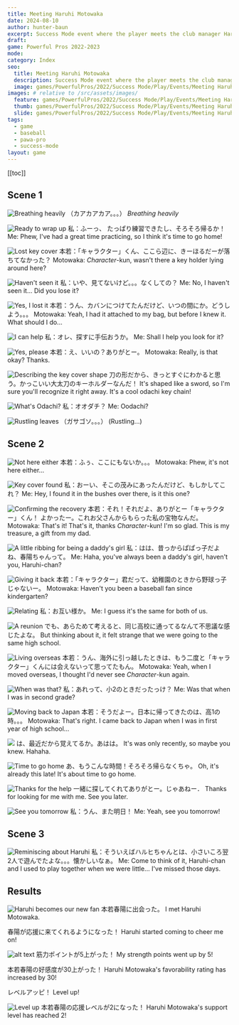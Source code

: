 ```yaml
---
title: Meeting Haruhi Motowaka
date: 2024-08-10
author: hunter-baun
excerpt: Success Mode event where the player meets the club manager Haruhi Motowaka
draft: 
game: Powerful Pros 2022-2023
mode: 
category: Index
seo:
  title: Meeting Haruhi Motowaka
  description: Success Mode event where the player meets the club manager Haruhi Motowaka
  image: games/PowerfulPros/2022/Success Mode/Play/Events/Meeting Haruhi Motowaka.png
images: # relative to /src/assets/images/
  feature: games/PowerfulPros/2022/Success Mode/Play/Events/Meeting Haruhi Motowaka.png
  thumb: games/PowerfulPros/2022/Success Mode/Play/Events/Meeting Haruhi Motowaka.png
  slide: games/PowerfulPros/2022/Success Mode/Play/Events/Meeting Haruhi Motowaka.png
tags:
  - game
  - baseball
  - pawa-pro
  - success-mode
layout: game
---
```

[[toc]]
<article class="prose max-w-xl lg:max-w-4xl lg:prose-lg">

## Scene 1

![Breathing heavily](1.png)
（カアカアカア。。。）
*Breathing heavily*

![Ready to wrap up](2.png)
私：ふーっ、
たっぱり練習できたし、そろそろ帰るか！
Me: Phew,
I've had a great time practicing, so I think it's time to go home!

![Lost key cover](3.png)
本若：「キャラクター」くん、ここら辺に、きーほるだーが落ちてなかった？
Motowaka: *Character*-kun, wasn't there a key holder lying around here?

![Haven't seen it](4.png)
私：いや、見てないけど。。。なくしての？
Me: No, I haven't seen it... Did you lose it?

![Yes, I lost it](5.png)
本若：うん、カバンにつけてたんだけど、いつの間にか。どうしよう。。。
Motowaka: Yeah, I had it attached to my bag, but before I knew it. What should I do...

![I can help](6.png)
私：オレ、探すに手伝おうか。
Me: Shall I help you look for it?

![Yes, please](7.png)
本若：え、いいの？ありがとー。
Motowaka: Really, is that okay? Thanks.

![Describing the key cover shape](8.png)
刀の形だから、きっとすぐにわかると思う。かっこいい大太刀のキーホルダーなんだ！
It's shaped like a sword, so I'm sure you'll recognize it right away. It's a cool odachi key chain!

![What's Odachi?](9.png)
私：オオダチ？
Me: Oodachi?

![Rustling leaves](10.png)
（ガサゴソ。。。）
(Rustling...)

## Scene 2

![Not here either](11.png)
本若：ふぅ、ここにもないか。。。
Motowaka: Phew, it's not here either...

![Key cover found](12.png)
私：おーい、そこの茂みにあったんだけど、もしかしてこれ？
Me: Hey, I found it in the bushes over there, is it this one?

![Confirming the recovery](13.png)
本若：それ！それだよ、ありがとー「キャラクター」くん！
よかったー。これお父さんからもらった私の宝物なんだ。
Motowaka: That's it! That's it, thanks *Character*-kun!
I'm so glad. This is my treasure, a gift from my dad.

![A little ribbing for being a daddy's girl](14.png)
私：はは、昔っからぱぱっ子だよね、春陽ちゃんって。
Me: Haha, you've always been a daddy's girl, haven't you, Haruhi-chan?

![Giving it back](15.png)
本若：「キャラクター」君だって、幼稚園のときから野球っ子じゃないー。
Motowaka: Haven't you been a baseball fan since kindergarten?

![Relating](16.png)
私：お互い様か。
Me: I guess it's the same for both of us.

![A reunion](17.png)
でも、あらためて考えると、同じ高校に通ってるなんて不思議な感じたよな。
But thinking about it, it felt strange that we were going to the same high school.

![Living overseas](18.png)
本若：うん、海外に引っ越したときは、もう二度と「キャラクター」くんには会えないって思ってたもん。
Motowaka: Yeah, when I moved overseas, I thought I'd never see *Character*-kun again.

![When was that?](19.png)
私：あれって、小2のときだったっけ？
Me: Was that when I was in second grade?

![Moving back to Japan](20.png)
本若：そうだよー。日本に帰ってきたのは、高1の時。。。
Motowaka: That's right. I came back to Japan when I was in first year of high school...

![](21.png)
は、最近だから覚えてるか。あはは。
It's was only recently, so maybe you knew. Hahaha.

![Time to go home](23.png)
あ、もうこんな時間！そろそろ帰らなくちゃ。
Oh, it's already this late! It's about time to go home.


![Thanks for the help](24.png)
一緒に探してくれてありがとー。じゃあねー．
Thanks for looking for me with me. See you later.

![See you tomorrow](25.png)
私：うん、また明日！
Me: Yeah, see you tomorrow!

## Scene 3

![Reminiscing about Haruhi](26.png)
私：そういえばハルヒちゃんとは、小さいころ翌2人で遊んでたよな。。。懐かしいなぁ。
Me: Come to think of it, Haruhi-chan and I used to play together when we were little... I've missed those days.

## Results

![Haruhi becomes our new fan](28.png)
本若春陽に出会った。
I met Haruhi Motowaka.

春陽が応援に来てくれるようになった！
Haruhi started coming to cheer me on!

![alt text](31.png)
筋力ポイントが5上がった！
My strength points went up by 5! 

本若春陽の好感度が30上がった！
Haruhi Motowaka's favorability rating has increased by 30!

レベルアッピ！
Level up!

![Level up](32.png)
本若春陽の応援レベルが2になった！
Haruhi Motowaka's support level has reached 2!


</article>